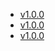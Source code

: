 - [v1.0.0](https://TechSysApi.github.io/mailpiece-sorting-stream-api-dist/v1.0.0/ui/?url=../complete-api.yaml)
- [v1.0.0](https://TechSysApi.github.io/mailpiece-sorting-stream-api-dist/v1.0.0/ui/?url=../complete-api.yaml)
- [v1.0.0](https://TechSysApi.github.io/mailpiece-sorting-stream-api-dist/v1.0.0/ui/?url=../complete-api.yaml)
